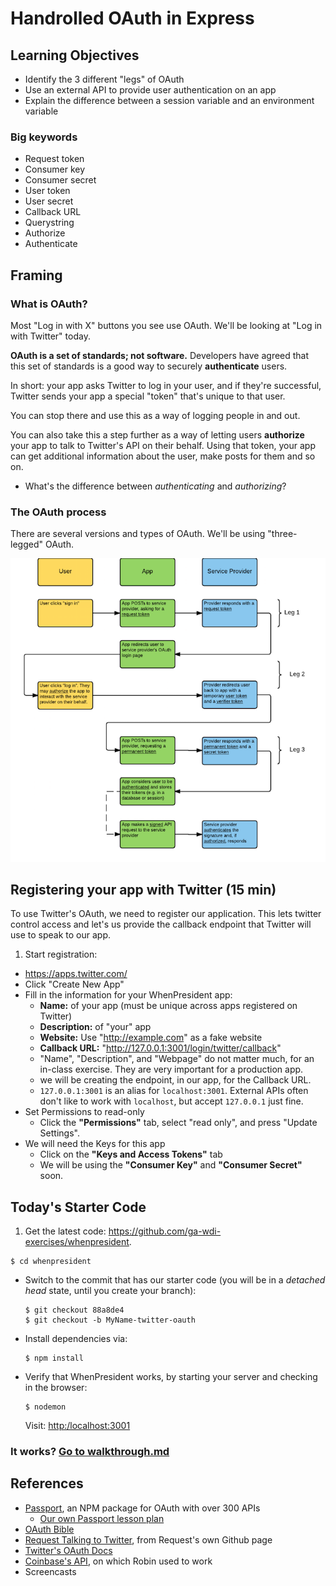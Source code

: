 # Handrolled OAuth in Express

## Learning Objectives

- Identify the 3 different "legs" of OAuth
- Use an external API to provide user authentication on an app
- Explain the difference between a session variable and an environment variable

### Big keywords

- Request token
- Consumer key
- Consumer secret
- User token
- User secret
- Callback URL
- Querystring
- Authorize
- Authenticate

## Framing

### What is OAuth?

Most "Log in with X" buttons you see use OAuth. We'll be looking at "Log in with Twitter" today.

**OAuth is a set of standards; not software.** Developers have agreed that this set of standards is a good way to securely **authenticate** users.

In short: your app asks Twitter to log in your user, and if they're successful, Twitter sends your app a special "token" that's unique to that user.

You can stop there and use this as a way of logging people in and out.

You can also take this a step further as a way of letting users **authorize** your app to talk to Twitter's API on their behalf. Using that token, your app can get additional information about the user, make posts for them and so on.

- What's the difference between *authenticating* and *authorizing*?

### The OAuth process

There are several versions and types of OAuth. We'll be using "three-legged" OAuth.

![#](images/oauth.png)

## Registering your app with Twitter (15 min)

To use Twitter's OAuth, we need to register our application.  This lets twitter control access and let's us provide the callback endpoint that Twitter will use to speak to our app.

1. Start registration:
  - https://apps.twitter.com/
  - Click "Create New App"
- Fill in the information for your WhenPresident app:
  - **Name:** of your app (must be unique across apps registered on Twitter)
  - **Description:** of "your" app
  - **Website:** Use "http://example.com" as a fake website
  - **Callback URL:** "http://127.0.0.1:3001/login/twitter/callback"
  - "Name", "Description", and "Webpage" do not matter much, for an in-class exercise.  They are very important for a production app.
  - we will be creating the endpoint, in our app, for the Callback URL.
  - `127.0.0.1:3001` is an alias for `localhost:3001`. External APIs often don't like to work with `localhost`, but accept `127.0.0.1` just fine.
- Set Permissions to read-only
  - Click the **"Permissions"** tab, select "read only", and press "Update Settings".
- We will need the Keys for this app
  - Click on the **"Keys and Access Tokens"** tab
  - We will be using the **"Consumer Key"** and **"Consumer Secret"** soon.

## Today's Starter Code

1. Get the latest code: https://github.com/ga-wdi-exercises/whenpresident.

  ```
  $ cd whenpresident
  ```
- Switch to the commit that has our starter code (you will be in a *detached head* state, until you create your branch):

  ```
  $ git checkout 88a8de4
  $ git checkout -b MyName-twitter-oauth
  ```
- Install dependencies via:

  ```
  $ npm install
  ```
- Verify that WhenPresident works, by starting your server and checking in the browser:

  ```
  $ nodemon
  ```
  Visit: [http:/localhost:3001](http:/localhost:3001)


### It works? [Go to walkthrough.md](walkthrough.md)

## References

- [Passport](http://passportjs.org/), an NPM package for OAuth with over 300 APIs
  - [Our own Passport lesson plan](https://github.com/ga-wdi-lessons/express-passport)
- [OAuth Bible](http://oauthbible.com/)
- [Request Talking to Twitter](https://github.com/request/request#oauth-signing), from Request's own Github page
- [Twitter's OAuth Docs](https://dev.twitter.com/oauth/overview/introduction)
- [Coinbase's API](https://developers.coinbase.com/docs/wallet/coinbase-connect/integrating), on which Robin used to work
- Screencasts
